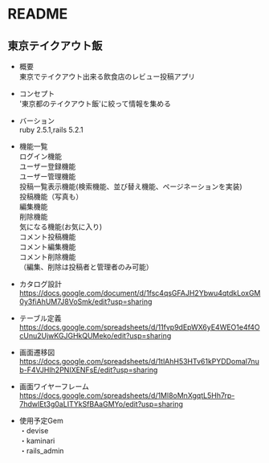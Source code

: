 # README

## 東京テイクアウト飯

* 概要
<br>東京でテイクアウト出来る飲食店のレビュー投稿アプリ

* コンセプト
<br>'東京都のテイクアウト飯'に絞って情報を集める

* バーション
<br>ruby 2.5.1,rails 5.2.1

* 機能一覧
<br>ログイン機能
<br>ユーザー登録機能
<br>ユーザー管理機能
<br>投稿一覧表示機能(検索機能、並び替え機能、ページネーションを実装)
<br>投稿機能（写真も）
<br>編集機能
<br>削除機能
<br>気になる機能(お気に入り)
<br>コメント投稿機能
<br>コメント編集機能
<br>コメント削除機能
<br>（編集、削除は投稿者と管理者のみ可能）


* カタログ設計
https://docs.google.com/document/d/1fsc4qsGFAJH2Ybwu4qtdkLoxGM0y3fiAhUM7J8VoSmk/edit?usp=sharing

* テーブル定義
https://docs.google.com/spreadsheets/d/11fvp9dEpWX6yE4WEO1e4f4OcUnu2UjwKGJGHkQUMeko/edit?usp=sharing

* 画面遷移図
https://docs.google.com/spreadsheets/d/1tlAhH53HTv61kPYDDomal7nub-F4VJHIh2PNIXENFsE/edit?usp=sharing

* 画面ワイヤーフレーム
https://docs.google.com/spreadsheets/d/1Ml8oMnXgqtL5Hh7rp-7hdwIEt3g0aLITYkSfBAaGMYo/edit?usp=sharing

* 使用予定Gem
<br>・devise
<br>・kaminari
<br>・rails_admin


